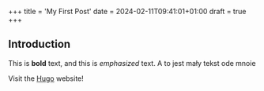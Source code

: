 +++
title = 'My First Post'
date = 2024-02-11T09:41:01+01:00
draft = true
+++
## Introduction

This is **bold** text, and this is *emphasized* text.
A to jest mały tekst ode mnoie

Visit the [Hugo](https://gohugo.io) website!
